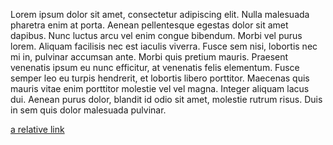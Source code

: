 Lorem ipsum dolor sit amet, consectetur adipiscing elit. Nulla malesuada pharetra enim at porta. Aenean pellentesque egestas dolor sit amet dapibus. Nunc luctus arcu vel enim congue bibendum. Morbi vel purus lorem. Aliquam facilisis nec est iaculis viverra. Fusce sem nisi, lobortis nec mi in, pulvinar accumsan ante. Morbi quis pretium mauris. Praesent venenatis ipsum eu nunc efficitur, at venenatis felis elementum. Fusce semper leo eu turpis hendrerit, et lobortis libero porttitor. Maecenas quis mauris vitae enim porttitor molestie vel vel magna. Integer aliquam lacus dui. Aenean purus dolor, blandit id odio sit amet, molestie rutrum risus. Duis in sem quis dolor malesuada pulvinar. 


[a relative link](kmeans.ipynb)
